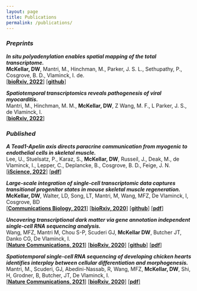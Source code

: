 ```yaml
---
layout: page
title: Publications
permalink: /publications/
---
```

### *Preprints*
***In situ polyadenylation enables spatial mapping of the total transcriptome.***  
**McKellar, DW**, Mantri, M., Hinchman, M., Parker, J. S. L., Sethupathy, P., Cosgrove, B. D., Vlaminck, I. de.  
[[**bioRxiv, 2022**]](https://doi.org/10.1101/2022.04.20.488964) [[**github**]](https://github.com/mckellardw/STRS)

***Spatiotemporal transcriptomics reveals pathogenesis of viral myocarditis.***  
Mantri, M., Hinchman, M. M., **McKellar, DW**, Z Wang, M. F., L Parker, J. S., de Vlaminck, I.  
[[**bioRxiv, 2022**]](https://doi.org/10.1101/2021.12.07.471659)

### *Published*
***A Tead1-Apelin axis directs paracrine communication from myogenic to endothelial cells in skeletal muscle.***  
Lee, U., Stuelsatz, P., Karaz, S., **McKellar, DW**, Russeil, J., Deak, M., de Vlaminck, I., Lepper, C., Deplancke, B., Cosgrove, B. D., Feige, J. N.  
[[**iScience, 2022**]](https://doi.org/10.1016/j.isci.2022.104589)
[[**pdf**]](https://mckellardw.github.io/pdfs/Lee_et_al_iScience_2022.pdf)

***Large-scale integration of single-cell transcriptomic data captures transitional progenitor states in mouse skeletal muscle regeneration.***  
**McKellar, DW**, Walter, LD, Song, LT, Mantri, M, Wang, MFZ, De Vlaminck, I, Cosgrove, BD  
[[**Communications Biology, 2021**]](https://doi.org/10.1038/s42003-021-02810-x)
[[**bioRxiv, 2020**]](https://www.biorxiv.org/content/10.1101/2020.12.01.407460v2)
[[**github**]](https://github.com/mckellardw/scMuscle)
[[**pdf**]](https://mckellardw.github.io/pdfs/McKellar_et_al_Communications_Biology_2021.pdf)

***Uncovering transcriptional dark matter via gene annotation independent single-cell RNA sequencing analysis.***  
Wang, MFZ, Mantri M, Chou S-P, Scuderi GJ, **McKellar DW**, Butcher JT, Danko CG, De Vlaminck, I.  
[[**Nature Communications, 2021**]](https://www.nature.com/articles/s41467-021-22496-3)
[[**bioRxiv, 2020**]](https://www.biorxiv.org/content/10.1101/2020.07.31.229575v1.full)
[[**github**]](https://github.com/fw262/TAR-scRNA-seq)
[[**pdf**]](https://mckellardw.github.io/pdfs/Wang_et_al_Nature_Communications_2021.pdf)

***Spatiotemporal single-cell RNA sequencing of developing chicken hearts identifies interplay between cellular differentiation and morphogenesis.***  
Mantri, M., Scuderi, GJ, Abedini-Nassab, R, Wang, MFZ, **McKellar, DW**, Shi, H, Grodner, B, Butcher, JT, De Vlaminck, I.  
[[**Nature Communications, 2021**]](https://www.nature.com/articles/s41467-021-21892-z)
[[**bioRxiv, 2020**]](https://www.biorxiv.org/content/10.1101/2020.05.03.065102v1)
[[**pdf**]](https://mckellardw.github.io/pdfs/Mantri_et_al_Nature_Communications_2021.pdf)
